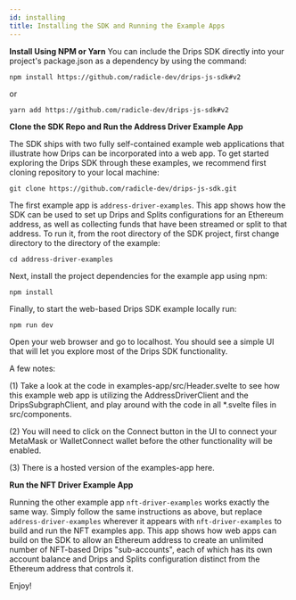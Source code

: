 ```yaml
---
id: installing
title: Installing the SDK and Running the Example Apps
---
```

**Install Using NPM or Yarn**
You can include the Drips SDK directly into your project's package.json as a dependency by using the command:

`npm install https://github.com/radicle-dev/drips-js-sdk#v2`

or

`yarn add https://github.com/radicle-dev/drips-js-sdk#v2`

**Clone the SDK Repo and Run the Address Driver Example App**

The SDK ships with two fully self-contained example web applications that illustrate how Drips can be incorporated into a web app. To get started exploring the Drips SDK through these examples, we recommend first cloning repository to your local machine:

`git clone https://github.com/radicle-dev/drips-js-sdk.git`

The first example app is `address-driver-examples`. This app shows how the SDK can be used to set up Drips and Splits configurations for an Ethereum address, as well as collecting funds that have been streamed or split to that address.
To run it, from the root directory of the SDK project, first change directory to the directory of the example:

`cd address-driver-examples`

Next, install the project dependencies for the example app using npm:

`npm install`

Finally, to start the web-based Drips SDK example locally run:

`npm run dev`

Open your web browser and go to localhost. You should see a simple UI that will let you explore most of the Drips SDK functionality.

A few notes:

(1) Take a look at the code in examples-app/src/Header.svelte to see how this example web app is utilizing the AddressDriverClient and the DripsSubgraphClient, and play around with the code in all *.svelte files in src/components.

(2) You will need to click on the Connect button in the UI to connect your MetaMask or WalletConnect wallet before the other functionality will be enabled.

(3) There is a hosted version of the examples-app here.

**Run the NFT Driver Example App**

Running the other example app `nft-driver-examples` works exactly the same way. Simply follow the same instructions as above, but replace `address-driver-examples` wherever it appears with `nft-driver-examples` to build and run the NFT examples app. This app shows how web apps can build on the SDK to allow an Ethereum address to create an unlimited number of NFT-based Drips "sub-accounts", each of which has its own account balance and Drips and Splits configuration distinct from the Ethereum address that controls it.

Enjoy!